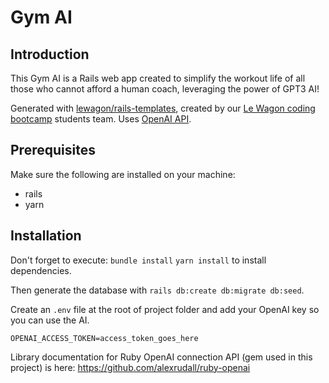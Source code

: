 # Gym AI

## Introduction

This Gym AI is a Rails web app created to simplify the workout life of all those who cannot afford a human coach, leveraging the power of GPT3 AI!

Generated with [lewagon/rails-templates](https://github.com/lewagon/rails-templates), created by our [Le Wagon coding bootcamp](https://www.lewagon.com) 
students team. Uses [OpenAI API](https://beta.openai.com/overview).

## Prerequisites

Make sure the following are installed on your machine:
- rails
- yarn

## Installation

Don't forget to execute: `bundle install` `yarn install` to install dependencies.

Then generate the database with `rails db:create db:migrate db:seed`.

Create an `.env` file at the root of project folder and add your OpenAI key so you can use the AI.

`OPENAI_ACCESS_TOKEN=access_token_goes_here`

Library documentation for Ruby OpenAI connection API (gem used in this project) is here: https://github.com/alexrudall/ruby-openai
